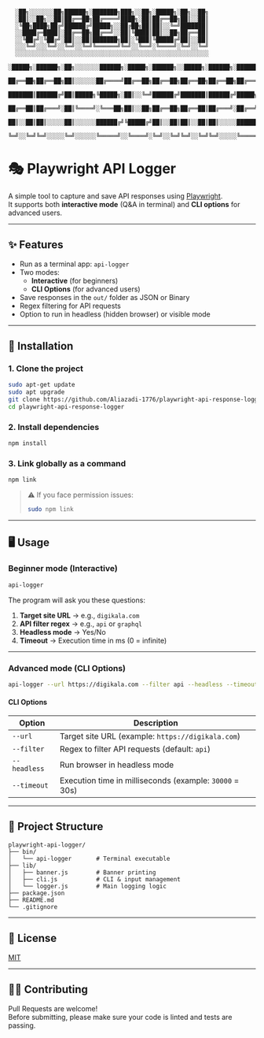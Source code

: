 ```
  ░██╗░░░░░░░██╗██████╗░███████╗███╗░░██╗░█████╗░██╗░░██╗
  ░██║░░██╗░░██║██╔══██╗██╔════╝████╗░██║██╔══██╗██║░░██║
  ░╚██╗████╗██╔╝██████╔╝█████╗░░██╔██╗██║██║░░╚═╝███████║
  ░░████╔═████║░██╔══██╗██╔══╝░░██║╚████║██║░░██╗██╔══██║
  ░░╚██╔╝░╚██╔╝░██║░░██║███████╗██║░╚███║╚█████╔╝██║░░██║
  ░░░╚═╝░░░╚═╝░░╚═╝░░╚═╝╚══════╝╚═╝░░╚══╝░╚════╝░╚═╝░░╚═╝
  ░░░░░░░░░░░░░░░░░░░░░░░░░░░░░░░░░░░░░░░░░░░░░░░░░░░░░░░
  ░█████╗░██████╗░██╗░░░░░░░██████╗░█████╗░██████╗░░█████╗░██████╗░███████╗██████╗░
  ██╔══██╗██╔══██╗██║░░░░░░██╔════╝██╔══██╗██╔══██╗██╔══██╗██╔══██╗██╔════╝██╔══██╗
  ███████║██████╔╝██║█████╗╚█████╗░██║░░╚═╝██████╔╝███████║██████╔╝█████╗░░██████╔╝
  ██╔══██║██╔═══╝░██║╚════╝░╚═══██╗██║░░██╗██╔══██╗██╔══██║██╔═══╝░██╔══╝░░██╔══██╗
  ██║░░██║██║░░░░░██║░░░░░░██████╔╝╚█████╔╝██║░░██║██║░░██║██║░░░░░███████╗██║░░██║
  ╚═╝░░╚═╝╚═╝░░░░░╚═╝░░░░░░╚═════╝░░╚════╝░╚═╝░░╚═╝╚═╝░░╚═╝╚═╝░░░░░╚══════╝╚═╝░░╚═╝
```

# 🎭 Playwright API Logger

A simple tool to capture and save API responses using [Playwright](https://playwright.dev).  
It supports both **interactive mode** (Q&A in terminal) and **CLI options** for advanced users.  

---

## ✨ Features
- Run as a terminal app: `api-logger`
- Two modes:
  - **Interactive** (for beginners)
  - **CLI Options** (for advanced users)
- Save responses in the `out/` folder as JSON or Binary
- Regex filtering for API requests
- Option to run in headless (hidden browser) or visible mode

---

## 🚀 Installation

### 1. Clone the project
```bash
sudo apt-get update
sudo apt upgrade
git clone https://github.com/Aliazadi-1776/playwright-api-response-logger.git
cd playwright-api-response-logger
```

### 2. Install dependencies
```bash
npm install
```

### 3. Link globally as a command
```bash
npm link
```

> ⚠️ If you face permission issues:  
> ```bash
> sudo npm link
> ```

---

## 🖥️ Usage

### Beginner mode (Interactive)
```bash
api-logger
```
The program will ask you these questions:
1. **Target site URL** → e.g., `digikala.com`
2. **API filter regex** → e.g., `api` or `graphql`
3. **Headless mode** → Yes/No
4. **Timeout** → Execution time in ms (0 = infinite)

---

### Advanced mode (CLI Options)
```bash
api-logger --url https://digikala.com --filter api --headless --timeout 30000
```

#### CLI Options
| Option       | Description |
|--------------|-------------|
| `--url`      | Target site URL (example: `https://digikala.com`) |
| `--filter`   | Regex to filter API requests (default: `api`) |
| `--headless` | Run browser in headless mode |
| `--timeout`  | Execution time in milliseconds (example: `30000` = 30s) |

---

## 📂 Project Structure
```
playwright-api-logger/
├── bin/
│   └── api-logger       # Terminal executable
├── lib/
│   ├── banner.js        # Banner printing
│   ├── cli.js           # CLI & input management
│   └── logger.js        # Main logging logic
├── package.json
├── README.md
└── .gitignore
```

---

## 📜 License
[MIT](LICENSE)

---

## 👨‍💻 Contributing
Pull Requests are welcome!  
Before submitting, please make sure your code is linted and tests are passing.

